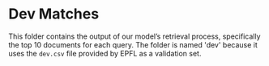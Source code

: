 # Dev Matches

This folder contains the output of our model’s retrieval process, specifically the top 10 documents for each query. 
The folder is named 'dev' because it uses the `dev.csv` file provided by EPFL as a validation set.
